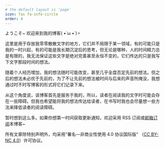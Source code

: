 ```yaml
---
# the default layout is 'page'
icon: fas fa-info-circle
order: 4
---
```


ようこそ~ 欢迎来到我的博客( •̀ ω •́ )✧

这里是用于存放我零零散散文字的地方，它们并不局限于某一领域，有的可能只是我的一时兴起，有的可能是我长期沉淀后的思考，但无论是哪种，人的时间精力总是有限的，我无法保证这些文字是绝对完善甚至永恒不变的，它们传达的只是我写下文字那段时间的想法。

随着个人经历增加，我的想法随时可能改变，甚至几乎全盘否定先前的想法。但之后的想法未必优于先前的，为了不让先前的想法被时间与后来的声音所掩没，我想通过时不时写博客的形式将它们记录下来。

从这个角度说，该博客首先是服务于我的，所以，读者在阅读我的文字时可能会存在一些障碍。但我也希望能将我的想法传达给读者，在书写时我也会尽量想一些方法来降低读者的阅读障碍。

暂时想到这么多。如果你想第一时间获取更新通知，欢迎采用 RSS 订阅或[邮箱订阅](https://mailchi.mp/225c2d7a0bf1/kohis-blog)本博客~

所有文章除特别声明外，均采用“署名—非商业性使用 4.0 协议国际版“ （[CC BY-NC 4.0](https://www.creativecommons.org/licenses/by-nc/4.0/deed.zh-hans)）许可协议。